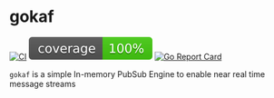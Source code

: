 # gokaf

[![CI](https://github.com/acjzz/gokaf/actions/workflows/pre-commit.yml/badge.svg)](https://github.com/acjzz/gokaf/actions/workflows/pre-commit.yml)
![Coverage](https://raw.githubusercontent.com/acjzz/gokaf/badges/.badges/main/coverage.svg)
[![Go Report Card](https://goreportcard.com/badge/github.com/acjzz/gokaf?cache=v1)](https://goreportcard.com/report/github.com/acjzz/gokaf)

`gokaf` is a simple In-memory PubSub Engine to enable near real time message streams
